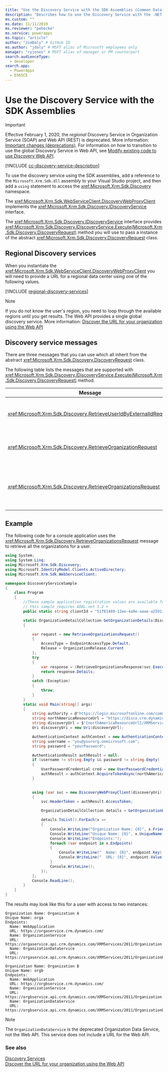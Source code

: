 ```yaml
---
title: "Use the Discovery Service with the SDK Assemblies (Common Data Service) | Microsoft Docs" # Intent and product brand in a unique string of 43-59 chars including spaces
description: "Describes how to use the Discovery Service with the .NET SDK assemblies." # 115-145 characters including spaces. This abstract displays in the search result.
ms.custom: ""
ms.date: 11/11/2019
ms.reviewer: "pehecke"
ms.service: powerapps
ms.topic: "article"
author: "JimDaly" # GitHub ID
ms.author: "jdaly" # MSFT alias of Microsoft employees only
manager: "ryjones" # MSFT alias of manager or PM counterpart
search.audienceType: 
  - developer
search.app: 
  - PowerApps
  - D365CE
---
```

# Use the Discovery Service with the SDK Assemblies

> [!IMPORTANT]
> Effective February 1, 2020, the *regional* Discovery Service in Organization Service (SOAP) and Web API (REST) is deprecated. More information: [Important changes (deprecations)](/power-platform/important-changes-coming/). For information on how to transition to use the global Discovery Service in Web API, see [Modify existing code to use Discovery Web API](../discovery-orgsdk-to-webapi.md).

[!INCLUDE [cc-discovery-service-description](../includes/cc-discovery-service-description.md)]


To use the discovery service using the SDK assemblies, add a reference to the `Microsoft.Xrm.Sdk.dll` assembly to your Visual Studio project, and then add a `using` statement to access the <xref:Microsoft.Xrm.Sdk.Discovery> namespace. 

The <xref:Microsoft.Xrm.Sdk.WebServiceClient.DiscoveryWebProxyClient> implements the <xref:Microsoft.Xrm.Sdk.Discovery.IDiscoveryService> interface.

The <xref:Microsoft.Xrm.Sdk.Discovery.IDiscoveryService> interface provides <xref:Microsoft.Xrm.Sdk.Discovery.IDiscoveryService.Execute(Microsoft.Xrm.Sdk.Discovery.DiscoveryRequest)> method you will use to pass a instance of the abstract <xref:Microsoft.Xrm.Sdk.Discovery.DiscoveryRequest> class.

## Regional Discovery services

When you instantiate the <xref:Microsoft.Xrm.Sdk.WebServiceClient.DiscoveryWebProxyClient> you will need to provide a URL for a regional data center using one of the following values.

[!INCLUDE [regional-discovery-services](../../../includes/regional-discovery-services.md)]

> [!NOTE]
> If you do not know the user's region, you need to loop through the available regions until you get results. The Web API provides a single global discovery service. More information: [Discover the URL for your organization using the Web API](../webapi/discover-url-organization-web-api.md)

## Discovery service messages

There are three messages that you can use which all inherit from the abstract <xref:Microsoft.Xrm.Sdk.Discovery.DiscoveryRequest> class.

 The following table lists the messages that are supported with <xref:Microsoft.Xrm.Sdk.Discovery.IDiscoveryService.Execute(Microsoft.Xrm.Sdk.Discovery.DiscoveryRequest)> method.  
  
|Message|Description|  
|-------------|-----------------|  
|<xref:Microsoft.Xrm.Sdk.Discovery.RetrieveUserIdByExternalIdRequest>|Retrieves the logged-on user's ID in Common Data Service|  
|<xref:Microsoft.Xrm.Sdk.Discovery.RetrieveOrganizationRequest>|Retrieves information about a single organization.|  
|<xref:Microsoft.Xrm.Sdk.Discovery.RetrieveOrganizationsRequest>|Retrieves information about all organizations to which the user belongs.|  

## Example

The following code for a console application uses the <xref:Microsoft.Xrm.Sdk.Discovery.RetrieveOrganizationsRequest> message to retrieve all the organizations for a user.

```csharp
using System;
using System.Linq;
using Microsoft.Xrm.Sdk.Discovery;
using Microsoft.IdentityModel.Clients.ActiveDirectory;
using Microsoft.Xrm.Sdk.WebServiceClient;

namespace DiscoveryServiceSample
{
    class Program
    {
        //These sample application registration values are available for all online instances.
        // this sample requires ADAL.net 5.2 + 
        public static string clientId = "51f81489-12ee-4a9e-aaae-a2591f45987d";

        static OrganizationDetailCollection GetOrganizationDetails(DiscoveryWebProxyClient svc)
        {

            var request = new RetrieveOrganizationsRequest()
            {
                AccessType = EndpointAccessType.Default,
                Release = OrganizationRelease.Current
            };
            try
            {
                var response = (RetrieveOrganizationsResponse)svc.Execute(request);
                return response.Details;
            }
            catch (Exception)
            {
                throw;
            }
        }
        static void Main(string[] args)
        {
            string authority = @"https://login.microsoftonline.com/common";
            string northAmericaResourceUrl = "https://disco.crm.dynamics.com";
            string discoveryUrl = $"{northAmericaResourceUrl}/XRMServices/2011/Discovery.svc/web";
            Uri discoveryUri = new Uri(discoveryUrl);

            AuthenticationContext authContext = new AuthenticationContext(authority, false);
            string username = "you@yourorg.onmicrosoft.com";
            string password = "yourPassword"; 

            AuthenticationResult authResult = null;
            if (username != string.Empty && password != string.Empty)
            {
                UserPasswordCredential cred = new UserPasswordCredential(username, password);
                authResult = authContext.AcquireTokenAsync(northAmericaResourceUrl, clientId, cred).Result;
            }

           
            using (var svc = new DiscoveryWebProxyClient(discoveryUri))
            {
                svc.HeaderToken = authResult.AccessToken;

                OrganizationDetailCollection details = GetOrganizationDetails(svc);

                details.ToList().ForEach(x =>
                {
                    Console.WriteLine("Organization Name: {0}", x.FriendlyName);
                    Console.WriteLine("Unique Name: {0}", x.UniqueName);
                    Console.WriteLine("Endpoints:");
                    foreach (var endpoint in x.Endpoints)
                    {
                        Console.WriteLine("  Name: {0}", endpoint.Key);
                        Console.WriteLine("  URL: {0}", endpoint.Value);
                    }
                    Console.WriteLine();
                });
            };
            Console.ReadLine();
        }
    }
}

```

The results may look like this for a user with access to two instances:

```
Organization Name: Organization A
Unique Name: orga
Endpoints:
  Name: WebApplication
  URL: https://orgaservice.crm.dynamics.com/
  Name: OrganizationService
  URL: https://orgaservice.api.crm.dynamics.com/XRMServices/2011/Organization.svc
  Name: OrganizationDataService
  URL: https://orgaservice.api.crm.dynamics.com/XRMServices/2011/OrganizationData.svc

Organization Name: Organization B
Unique Name: orgb
Endpoints:
  Name: WebApplication
  URL: https://orgbservice.crm.dynamics.com/
  Name: OrganizationService
  URL: https://orgbservice.api.crm.dynamics.com/XRMServices/2011/Organization.svc
  Name: OrganizationDataService
  URL: https://orgbservice.api.crm.dynamics.com/XRMServices/2011/OrganizationData.svc
```

> [!NOTE]
> The `OrganizationDataService` is the deprecated Organization Data Service, not the Web API. This service does not include a URL for the Web API.


### See also

[Discovery Services](../discovery-service.md)<br />
[Discover the URL for your organization using the Web API](../webapi/discover-url-organization-web-api.md)
